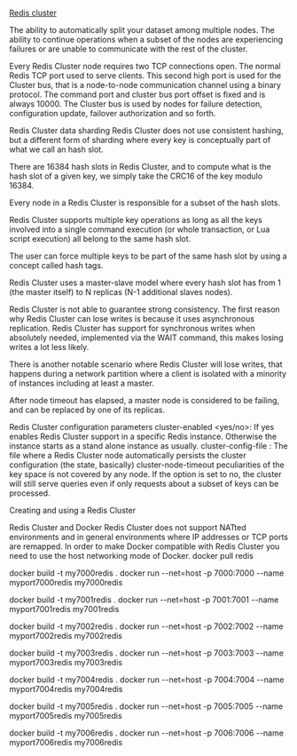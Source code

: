 [Redis cluster](https://redis.io/topics/cluster-tutorial)

The ability to automatically split your dataset among multiple nodes.
The ability to continue operations when a subset of the nodes are experiencing failures or are unable to communicate with the rest of the cluster.

Every Redis Cluster node requires two TCP connections open.
The normal Redis TCP port used to serve clients.
This second high port is used for the Cluster bus, that is a node-to-node communication channel using a binary protocol.
The command port and cluster bus port offset is fixed and is always 10000.
The Cluster bus is used by nodes for failure detection, configuration update, failover authorization and so forth.

Redis Cluster data sharding
Redis Cluster does not use consistent hashing, but a different form of sharding where every key is conceptually part of what we call an hash slot.

There are 16384 hash slots in Redis Cluster, and to compute what is the hash slot of a given key, we simply take the CRC16 of the key modulo 16384.

Every node in a Redis Cluster is responsible for a subset of the hash slots.

Redis Cluster supports multiple key operations as long as all the keys involved into a single command execution (or whole transaction, or Lua script execution) all belong to the same hash slot.

The user can force multiple keys to be part of the same hash slot by using a concept called hash tags.

Redis Cluster uses a master-slave model where every hash slot has from 1 (the master itself) to N replicas (N-1 additional slaves nodes).

Redis Cluster is not able to guarantee strong consistency.
The first reason why Redis Cluster can lose writes is because it uses asynchronous replication.
Redis Cluster has support for synchronous writes when absolutely needed, implemented via the WAIT command, this makes losing writes a lot less likely.

There is another notable scenario where Redis Cluster will lose writes, that happens during a network partition where a client is isolated with a minority of instances including at least a master.

After node timeout has elapsed, a master node is considered to be failing, and can be replaced by one of its replicas.

Redis Cluster configuration parameters
cluster-enabled <yes/no>: If yes enables Redis Cluster support in a specific Redis instance. Otherwise the instance starts as a stand alone instance as usually.
cluster-config-file <filename>: The file where a Redis Cluster node automatically persists the cluster configuration (the state, basically)
cluster-node-timeout <milliseconds>peculiarities of the key space is not covered by any node. If the option is set to no, the cluster will still serve queries even if only requests about a subset of keys can be processed.

Creating and using a Redis Cluster




Redis Cluster and Docker
Redis Cluster does not support NATted environments and in general environments where IP addresses or TCP ports are remapped.
In order to make Docker compatible with Redis Cluster you need to use the host networking mode of Docker.
docker pull redis

docker build -t my7000redis .
docker run --net=host -p 7000:7000 --name myport7000redis my7000redis

docker build -t my7001redis .
docker run --net=host -p 7001:7001 --name myport7001redis my7001redis

docker build -t my7002redis .
docker run --net=host -p 7002:7002 --name myport7002redis my7002redis

docker build -t my7003redis .
docker run --net=host -p 7003:7003 --name myport7003redis my7003redis

docker build -t my7004redis .
docker run --net=host -p 7004:7004 --name myport7004redis my7004redis

docker build -t my7005redis .
docker run --net=host -p 7005:7005 --name myport7005redis my7005redis

docker build -t my7006redis .
docker run --net=host -p 7006:7006 --name myport7006redis my7006redis
